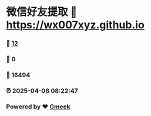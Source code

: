 # 微信好友提取 :link: https://wx007xyz.github.io 
### :page_facing_up: [12](https://wx007xyz.github.io/tag.html) 
### :speech_balloon: 0 
### :hibiscus: 16494 
### :alarm_clock: 2025-04-08 08:22:47 
### Powered by :heart: [Gmeek](https://github.com/Meekdai/Gmeek)
